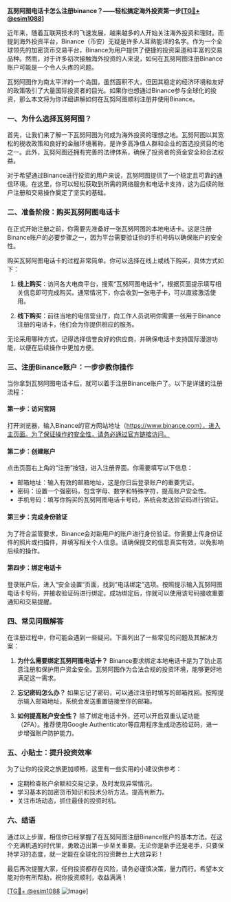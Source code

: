 **瓦努阿图电话卡怎么注册binance？——轻松搞定海外投资第一步[[TG💪+ @esim1088](https://t.me/s/esim1088)]**

近年来，随着互联网技术的飞速发展，越来越多的人开始关注海外投资和理财。而提到海外投资平台，Binance（币安）无疑是许多人耳熟能详的名字。作为一个全球领先的加密货币交易平台，Binance为用户提供了便捷的投资渠道和丰富的交易品种。然而，对于许多初次接触海外投资的人来说，如何在瓦努阿图注册Binance账户可能是一个令人头疼的问题。

瓦努阿图作为南太平洋的一个岛国，虽然面积不大，但因其稳定的经济环境和友好的政策吸引了大量国际投资者的目光。如果你也想通过Binance参与全球化的投资，那么本文将为你详细讲解如何在瓦努阿图顺利注册并使用Binance。

### 一、为什么选择瓦努阿图？

首先，让我们来了解一下瓦努阿图为何成为海外投资的理想之地。瓦努阿图以其宽松的税收政策和良好的金融环境著称，是许多高净值人群和企业的首选投资目的地之一。此外，瓦努阿图还拥有完善的法律体系，确保了投资者的资金安全和合法权益。

对于希望通过Binance进行投资的用户来说，瓦努阿图提供了一个稳定且可靠的通信环境。在这里，你可以轻松获取到所需的网络服务和电话卡支持，这为后续的账户注册和交易操作奠定了坚实的基础。

### 二、准备阶段：购买瓦努阿图电话卡

在正式开始注册之前，你需要先准备好一张瓦努阿图的本地电话卡。这是注册Binance账户的必要步骤之一，因为平台需要验证你的手机号码以确保账户的安全性。

购买瓦努阿图电话卡的过程非常简单。你可以选择在线上或线下购买，具体方式如下：

1. **线上购买**：访问各大电商平台，搜索“瓦努阿图电话卡”，根据页面提示填写相关信息即可完成购买。通常情况下，你会收到一张电子卡，可以直接激活使用。
   
2. **线下购买**：前往当地的电信营业厅，向工作人员说明你需要一张用于Binance注册的电话卡，他们会为你提供相应的服务。

无论采用哪种方式，记得选择信誉良好的供应商，并确保电话卡支持国际漫游功能，以便在后续操作中更加方便。

### 三、注册Binance账户：一步步教你操作

当你拿到瓦努阿图电话卡后，就可以着手注册Binance账户了。以下是详细的注册流程：

#### 第一步：访问官网

打开浏览器，输入Binance的官方网站地址（https://www.binance.com），进入主页面。为了保证操作的安全性，请务必通过官方链接访问。

#### 第二步：创建账户

点击页面右上角的“注册”按钮，进入注册界面。你需要填写以下信息：
- 邮箱地址：输入有效的邮箱地址，这是你日后登录账户的重要凭证。
- 密码：设置一个强密码，包含字母、数字和特殊字符，提高账户安全性。
- 手机号码：填写你购买的瓦努阿图电话卡号码，系统会发送验证码进行验证。

#### 第三步：完成身份验证

为了符合监管要求，Binance会对新用户的账户进行身份验证。你需要上传身份证件的照片或扫描件，并填写相关个人信息。请确保提交的信息真实有效，以免影响后续的操作。

#### 第四步：绑定电话卡

登录账户后，进入“安全设置”页面，找到“电话绑定”选项。按照提示输入瓦努阿图电话卡号码，并接收验证码进行绑定。成功绑定后，你就可以使用该号码接收重要通知和交易提醒。

### 四、常见问题解答

在注册过程中，你可能会遇到一些疑问。下面列出了一些常见的问题及其解决方案：

1. **为什么需要绑定瓦努阿图电话卡？**
   Binance要求绑定本地电话卡是为了防止恶意注册和保护用户资金安全。瓦努阿图作为合法合规的投资环境，能够更好地满足这一需求。

2. **忘记密码怎么办？**
   如果忘记了密码，可以通过注册时填写的邮箱找回。按照提示输入邮箱地址，系统会发送重置链接至你的邮箱。

3. **如何提高账户安全性？**
   除了绑定电话卡外，还可以开启双重认证功能（2FA）。推荐使用Google Authenticator等应用程序生成动态验证码，进一步增强账户防护能力。

### 五、小贴士：提升投资效率

为了让你的投资之旅更加顺畅，这里有一些实用的小建议供参考：

- 定期检查账户余额和交易记录，及时发现异常情况。
- 学习基本的加密货币知识和技术分析方法，提高判断力。
- 关注市场动态，抓住最佳的投资时机。

### 六、结语

通过以上步骤，相信你已经掌握了在瓦努阿图注册Binance账户的基本方法。在这个充满机遇的时代里，勇敢迈出第一步至关重要。无论你是新手还是老手，只要保持学习的态度，就一定能在全球化的投资舞台上大放异彩！

最后再次提醒大家，任何投资都存在风险，请务必谨慎决策，量力而行。希望本文能对你有所帮助，祝你投资顺利，收益满满！

[[TG💪+ @esim1088](https://t.me/s/esim1088) ![Image](https://i.postimg.cc/4NQfJmqS/Snipaste-2025-05-13-00-14-12.png)]